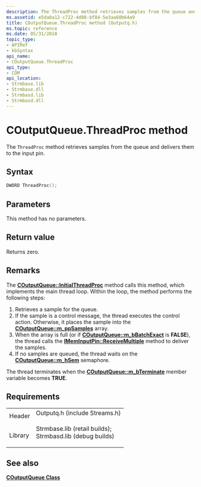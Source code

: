 ```yaml
---
description: The ThreadProc method retrieves samples from the queue and delivers them to the input pin.
ms.assetid: e5da0a12-c722-4d08-bf84-5e3aa60b64a9
title: COutputQueue.ThreadProc method (Outputq.h)
ms.topic: reference
ms.date: 05/31/2018
topic_type: 
- APIRef
- kbSyntax
api_name: 
- COutputQueue.ThreadProc
api_type: 
- COM
api_location: 
- Strmbase.lib
- Strmbase.dll
- Strmbasd.lib
- Strmbasd.dll
---
```


# COutputQueue.ThreadProc method

The `ThreadProc` method retrieves samples from the queue and delivers them to the input pin.

## Syntax


```C++
DWORD ThreadProc();
```



## Parameters

This method has no parameters.

## Return value

Returns zero.

## Remarks

The [**COutputQueue::InitialThreadProc**](coutputqueue-initialthreadproc.md) method calls this method, which implements the main thread loop. Within the loop, the method performs the following steps:

1.  Retrieves a sample for the queue.
2.  If the sample is a control message, the thread executes the control action. Otherwise, it places the sample into the [**COutputQueue::m\_ppSamples**](coutputqueue-m-ppsamples.md) array.
3.  When the array is full (or if [**COutputQueue::m\_bBatchExact**](coutputqueue-m-bbatchexact.md) is **FALSE**), the thread calls the [**IMemInputPin::ReceiveMultiple**](/windows/desktop/api/Strmif/nf-strmif-imeminputpin-receivemultiple) method to deliver the samples.
4.  If no samples are queued, the thread waits on the [**COutputQueue::m\_hSem**](coutputqueue-m-hsem.md) semaphore.

The thread terminates when the [**COutputQueue::m\_bTerminate**](coutputqueue-m-bterminate.md) member variable becomes **TRUE**.

## Requirements



|                    |                                                                                                                                                                                            |
|--------------------|--------------------------------------------------------------------------------------------------------------------------------------------------------------------------------------------|
| Header<br/>  | <dl> <dt>Outputq.h (include Streams.h)</dt> </dl>                                                                                   |
| Library<br/> | <dl> <dt>Strmbase.lib (retail builds); </dt> <dt>Strmbasd.lib (debug builds)</dt> </dl> |



## See also

<dl> <dt>

[**COutputQueue Class**](coutputqueue.md)
</dt> </dl>

 

 




